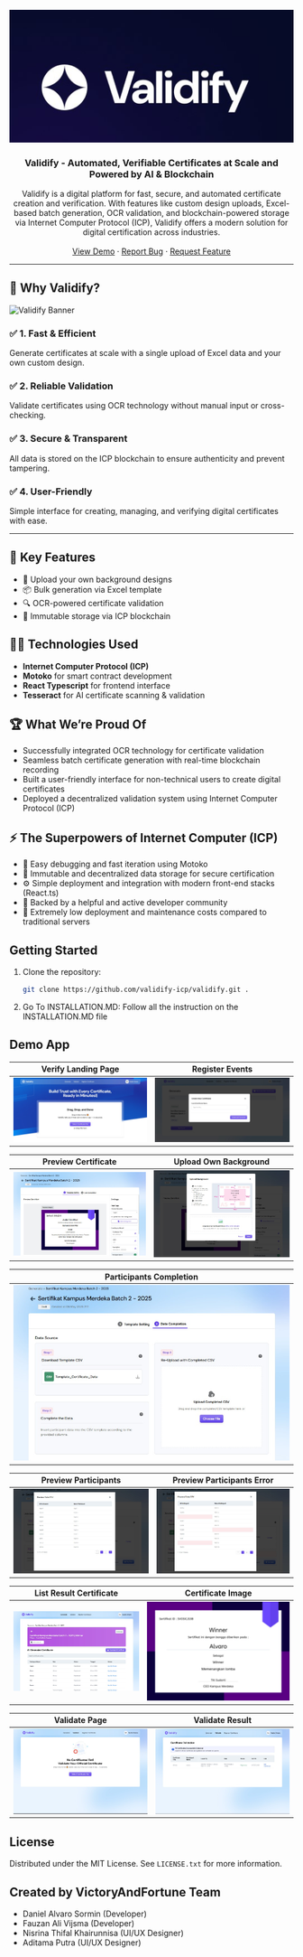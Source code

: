 <br />
<div align="center">
  <a href="https://github.com/Nafidinara/creditopia">
    <img src="assets/images/logo.jpg" alt="Logo">
  </a>
  <h3 align="center">Validify - Automated, Verifiable Certificates at Scale and Powered by AI & Blockchain</h3>
  <p align="center">
    Validify is a digital platform for fast, secure, and automated certificate creation and verification. With features like custom design uploads, Excel-based batch generation, OCR validation, and blockchain-powered storage via Internet Computer Protocol (ICP), Validify offers a modern solution for digital certification across industries.
    <br/>
    <br/>
    <a href="https://youtu.be/cXDXjghX4NU">View Demo</a>
    ·
    <a href="https://github.com/validify-icp/validify/issues">Report Bug</a>
    ·
    <a href="https://github.com/validify-icp/validify/issues">Request Feature</a>
  </p>
</div>

---

## 🚀 Why Validify?

<img src="assets/images/banner.png" alt="Validify Banner">

### ✅ 1. Fast & Efficient

Generate certificates at scale with a single upload of Excel data and your own custom design.

### ✅ 2. Reliable Validation

Validate certificates using OCR technology without manual input or cross-checking.

### ✅ 3. Secure & Transparent

All data is stored on the ICP blockchain to ensure authenticity and prevent tampering.

### ✅ 4. User-Friendly

Simple interface for creating, managing, and verifying digital certificates with ease.

---

## 🔑 Key Features

- 🎨 Upload your own background designs
- 📦 Bulk generation via Excel template
- 🔍 OCR-powered certificate validation
- 🔐 Immutable storage via ICP blockchain

## 🧑‍💻 Technologies Used

- **Internet Computer Protocol (ICP)**
- **Motoko** for smart contract development
- **React Typescript** for frontend interface
- **Tesseract** for AI certificate scanning & validation

## 🏆 What We’re Proud Of

- Successfully integrated OCR technology for certificate validation
- Seamless batch certificate generation with real-time blockchain recording
- Built a user-friendly interface for non-technical users to create digital certificates
- Deployed a decentralized validation system using Internet Computer Protocol (ICP)

## ⚡ The Superpowers of Internet Computer (ICP)

- 🔧 Easy debugging and fast iteration using Motoko
- 🔐 Immutable and decentralized data storage for secure certification
- ⚙️ Simple deployment and integration with modern front-end stacks (React.ts)
- 🤝 Backed by a helpful and active developer community
- 💸 Extremely low deployment and maintenance costs compared to traditional servers

## Getting Started

1. Clone the repository:
   ```sh
   git clone https://github.com/validify-icp/validify.git .
   ```
2. Go To INSTALLATION.MD:
   Follow all the instruction on the INSTALLATION.MD file

## Demo App

| Verify Landing Page                        | Register Events                               |
| ------------------------------------------ | --------------------------------------------- |
| ![Image 1](assets/images/landing-page.jpg) | ![Image 2](assets/images/register-events.jpg) |

| Preview Certificate                               | Upload Own Background                        |
| ------------------------------------------------- | -------------------------------------------- |
| ![Image 1](assets/images/preview-certificate.jpg) | ![Image 2](assets/images/own-background.jpg) |

| Participants Completion                       |
| --------------------------------------------- |
| ![Image 1](assets/images/data-completion.jpg) |

| Preview Participants                               | Preview Participants Error                                |
| -------------------------------------------------- | --------------------------------------------------------- |
| ![Image 1](assets/images/preview-participants.jpg) | ![Image 2](assets/images/preview-participants-errors.jpg) |

| List Result Certificate                                | Certificate Image                               |
| ------------------------------------------------------ | ----------------------------------------------- |
| ![Image 1](assets/images/list-result-certificates.jpg) | ![Image 2](assets/images/certificate-image.jpg) |

| Validate Page                               | Validate Result                                |
| ------------------------------------------- | ---------------------------------------------- |
| ![Image 1](assets/images/validate-page.jpg) | ![Image 2](assets/images/validate-results.jpg) |

## License

Distributed under the MIT License. See `LICENSE.txt` for more information.

## Created by VictoryAndFortune Team

- Daniel Alvaro Sormin (Developer)
- Fauzan Ali Vijsma (Developer)
- Nisrina Thifal Khairunnisa (UI/UX Designer)
- Aditama Putra (UI/UX Designer)
